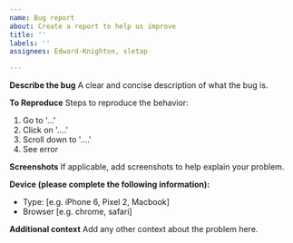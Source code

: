 ```yaml
---
name: Bug report
about: Create a report to help us improve
title: ''
labels: ''
assignees: Edward-Knighton, sletap

---
```


**Describe the bug**
A clear and concise description of what the bug is.

**To Reproduce**
Steps to reproduce the behavior:
1. Go to '...'
2. Click on '....'
3. Scroll down to '....'
4. See error

**Screenshots**
If applicable, add screenshots to help explain your problem.

**Device (please complete the following information):**
- Type: [e.g. iPhone 6, Pixel 2, Macbook]
- Browser [e.g. chrome, safari]

**Additional context**
Add any other context about the problem here.
